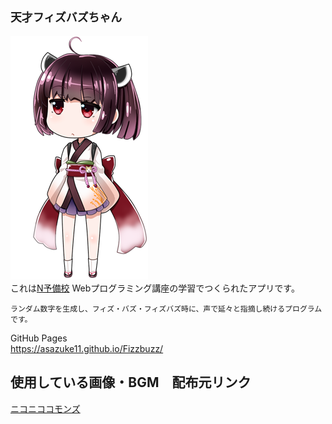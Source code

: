 ## ```天才フィズバズちゃん```
![イラスト](https://github.com/Asazuke11/Fizzbuzz/blob/master/def220x390.png?raw=true)  
これは[N予備校](https://www.nnn.ed.nico/)
Webプログラミング講座の学習でつくられたアプリです。    
```+概要+  
ランダム数字を生成し、フィズ・バズ・フィズバズ時に、声で延々と指摘し続けるプログラムです。
```
GitHub Pages  
https://asazuke11.github.io/Fizzbuzz/

使用している画像・BGM　配布元リンク
---
[ニコニココモンズ](http://commons.nicovideo.jp/material/nc176701)
